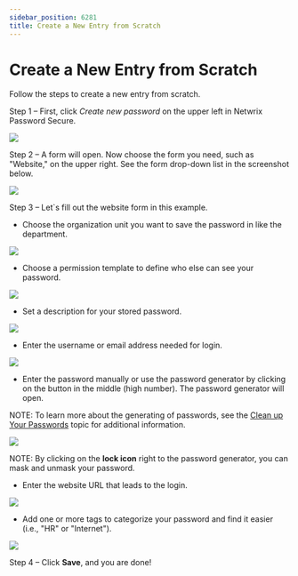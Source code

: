 ```yaml
---
sidebar_position: 6281
title: Create a New Entry from Scratch
---
```


# Create a New Entry from Scratch

Follow the steps to create a new entry from scratch.

Step 1 – First, click *Create new password* on the upper left in Netwrix Password Secure.

![](../../../../../static/images/PasswordSecure_9.2/Content/Resources/Images/PasswordSecure/EndUser/NewEntry/CreateNewPassword.png)

Step 2 – A form will open. Now choose the form you need, such as "Website," on the upper right. See the form drop-down list in the screenshot below.

![](../../../../../static/images/PasswordSecure_9.2/Content/Resources/Images/PasswordSecure/EndUser/NewEntry/SelectForm.png)

Step 3 – Let`s fill out the website form in this example.

* Choose the organization unit you want to save the password in like the department.

![](../../../../../static/images/PasswordSecure_9.2/Content/Resources/Images/PasswordSecure/EndUser/NewEntry/SelectOU.png)

* Choose a permission template to define who else can see your password.

![](../../../../../static/images/PasswordSecure_9.2/Content/Resources/Images/PasswordSecure/EndUser/NewEntry/PermissionsTemplate.png)

* Set a description for your stored password.

![](../../../../../static/images/PasswordSecure_9.2/Content/Resources/Images/PasswordSecure/EndUser/NewEntry/Description.png)

* Enter the username or email address needed for login.

![](../../../../../static/images/PasswordSecure_9.2/Content/Resources/Images/PasswordSecure/EndUser/NewEntry/Username.png)

* Enter the password manually or use the password generator by clicking on the button in the middle (high number). The password generator will open.

NOTE: To learn more about the generating of passwords, see the [Clean up Your Passwords](CleanUpPasswords "Clean up Your Passwords") topic for additional information.

![](../../../../../static/images/PasswordSecure_9.2/Content/Resources/Images/PasswordSecure/EndUser/NewEntry/Password.png)

NOTE:  By clicking on the **lock icon** right to the password generator, you can mask and unmask your password.

* Enter the website URL that leads to the login.

![](../../../../../static/images/PasswordSecure_9.2/Content/Resources/Images/PasswordSecure/EndUser/NewEntry/WebsiteURL.png)

* Add one or more tags to categorize your password and find it easier (i.e., "HR" or "Internet").

![](../../../../../static/images/PasswordSecure_9.2/Content/Resources/Images/PasswordSecure/EndUser/NewEntry/Tags.png)

Step 4 – Click **Save**, and you are done!